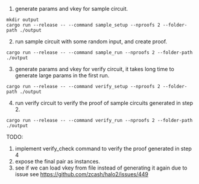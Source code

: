 1. generate params and vkey for sample circuit.
```
mkdir output
cargo run --release -- --command sample_setup --nproofs 2 --folder-path ./output
```

2. run sample circuit with some random input, and create proof.
```
cargo run --release -- --command sample_run --nproofs 2 --folder-path ./output
```

3. generate params and vkey for verify circuit, it takes long time to generate large params in the first run.
```
cargo run --release -- --command verify_setup --nproofs 2 --folder-path ./output
```

4. run verify circuit to verify the proof of sample circuits generated in step 2.
```
cargo run --release -- --command verify_run --nproofs 2 --folder-path ./output
```

TODO:
1. implement verify_check command to verify the proof generated in step 4
2. expose the final pair as instances.
3. see if we can load vkey from file instead of generating it again due to issue see https://github.com/zcash/halo2/issues/449
